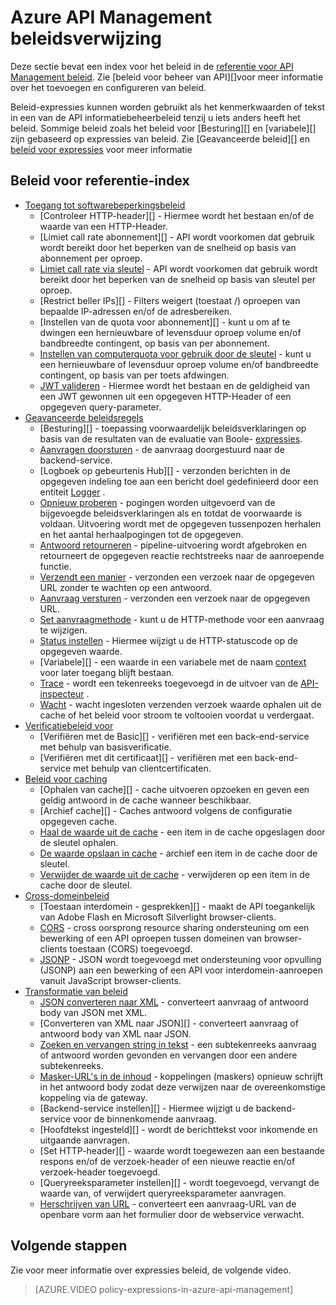 <properties 
    pageTitle="Azure API Management beleidsverwijzing" 
    description="Meer informatie over het beleid dat beschikbaar is voor het configureren van de beheer-API." 
    services="api-management" 
    documentationCenter="" 
    authors="vladvino" 
    manager="erikre" 
    editor=""/>

<tags 
    ms.service="api-management" 
    ms.workload="mobile" 
    ms.tgt_pltfrm="na" 
    ms.devlang="na" 
    ms.topic="article" 
    ms.date="10/25/2016" 
    ms.author="apimpm"/>

# <a name="azure-api-management-policy-reference"></a>Azure API Management beleidsverwijzing

Deze sectie bevat een index voor het beleid in de [referentie voor API Management beleid][]. Zie [beleid voor beheer van API][]voor meer informatie over het toevoegen en configureren van beleid.

Beleid-expressies kunnen worden gebruikt als het kenmerkwaarden of tekst in een van de API informatiebeheerbeleid tenzij u iets anders heeft het beleid. Sommige beleid zoals het beleid voor [Besturing][] en [variabele][] zijn gebaseerd op expressies van beleid. Zie [Geavanceerde beleid][] en [beleid voor expressies][] voor meer informatie

## <a name="policy-reference-index"></a>Beleid voor referentie-index

-   [Toegang tot softwarebeperkingsbeleid][]
    -   [Controleer HTTP-header][] - Hiermee wordt het bestaan en/of de waarde van een HTTP-Header.
    -   [Limiet call rate abonnement][] - API wordt voorkomen dat gebruik wordt bereikt door het beperken van de snelheid op basis van abonnement per oproep.
    -   [Limiet call rate via sleutel](https://msdn.microsoft.com/library/azure/dn894078.aspx#LimitCallRateByKey) - API wordt voorkomen dat gebruik wordt bereikt door het beperken van de snelheid op basis van sleutel per oproep.
    -   [Restrict beller IPs][] - Filters weigert (toestaat /) oproepen van bepaalde IP-adressen en/of de adresbereiken.
    -   [Instellen van de quota voor abonnement][] - kunt u om af te dwingen een hernieuwbare of levensduur oproep volume en/of bandbreedte contingent, op basis van per abonnement.
    -   [Instellen van computerquota voor gebruik door de sleutel](https://msdn.microsoft.com/library/azure/dn894078.aspx#SetUsageQuotaByKey) - kunt u een hernieuwbare of levensduur oproep volume en/of bandbreedte contingent, op basis van per toets afdwingen.
    -   [JWT valideren][] - Hiermee wordt het bestaan en de geldigheid van een JWT gewonnen uit een opgegeven HTTP-Header of een opgegeven query-parameter.
-   [Geavanceerde beleidsregels][]
    -   [Besturing][] - toepassing voorwaardelijk beleidsverklaringen op basis van de resultaten van de evaluatie van Boole- [expressies][].
    -   [Aanvragen doorsturen][] - de aanvraag doorgestuurd naar de backend-service.
    -   [Logboek op gebeurtenis Hub][] - verzonden berichten in de opgegeven indeling toe aan een bericht doel gedefinieerd door een entiteit [Logger](https://msdn.microsoft.com/library/azure/mt592020.aspx#Logger) .
    -   [Opnieuw proberen](https://msdn.microsoft.com/en-us/library/dn894085.aspx#Retry) - pogingen worden uitgevoerd van de bijgevoegde beleidsverklaringen als en totdat de voorwaarde is voldaan. Uitvoering wordt met de opgegeven tussenpozen herhalen en het aantal herhaalpogingen tot de opgegeven.
    -   [Antwoord retourneren](https://msdn.microsoft.com/library/azure/dn894085.aspx#ReturnResponse) - pipeline-uitvoering wordt afgebroken en retourneert de opgegeven reactie rechtstreeks naar de aanroepende functie.
    -   [Verzendt een manier](https://msdn.microsoft.com/library/azure/dn894085.aspx#SendOneWayRequest) - verzonden een verzoek naar de opgegeven URL zonder te wachten op een antwoord.
    -   [Aanvraag versturen](https://msdn.microsoft.com/library/azure/dn894085.aspx#SendRequest) - verzonden een verzoek naar de opgegeven URL.
    -   [Set aanvraagmethode](https://msdn.microsoft.com/library/azure/dn894085.aspx#SetRequestMethod) - kunt u de HTTP-methode voor een aanvraag te wijzigen.
    -   [Status instellen](https://msdn.microsoft.com/library/azure/dn894085.aspx#SetStatus) - Hiermee wijzigt u de HTTP-statuscode op de opgegeven waarde.
    -   [Variabele][] - een waarde in een variabele met de naam [context][] voor later toegang blijft bestaan.
    -   [Trace](https://msdn.microsoft.com/en-us/library/dn894085.aspx#Trace) - wordt een tekenreeks toegevoegd in de uitvoer van de [API-inspecteur](../api-management/api-management-howto-api-inspector.md) .
    -   [Wacht](https://msdn.microsoft.com/library/azure/dn894085.aspx#Wait) - wacht ingesloten verzenden verzoek waarde ophalen uit de cache of het beleid voor stroom te voltooien voordat u verdergaat.
-   [Verificatiebeleid voor][]
    -   [Verifiëren met de Basic][] - verifiëren met een back-end-service met behulp van basisverificatie.
    -   [Verifiëren met dit certificaat][] - verifiëren met een back-end-service met behulp van clientcertificaten.
-   [Beleid voor caching][] 
    -   [Ophalen van cache][] - cache uitvoeren opzoeken en geven een geldig antwoord in de cache wanneer beschikbaar.
    -   [Archief cache][] - Caches antwoord volgens de configuratie opgegeven cache.
    -   [Haal de waarde uit de cache](https://msdn.microsoft.com/library/azure/dn894086.aspx#GetFromCacheByKey) - een item in de cache opgeslagen door de sleutel ophalen.
    -   [De waarde opslaan in cache](https://msdn.microsoft.com/library/azure/dn894086.aspx#StoreToCacheByKey) - archief een item in de cache door de sleutel.
    -   [Verwijder de waarde uit de cache](https://msdn.microsoft.com/en-us/library/dn894086.aspx#RemoveCacheByKey) - verwijderen op een item in de cache door de sleutel.
-   [Cross-domeinbeleid][] 
    -   [Toestaan interdomein - gesprekken][] - maakt de API toegankelijk van Adobe Flash en Microsoft Silverlight browser-clients.
    -   [CORS][] - cross oorsprong resource sharing ondersteuning om een bewerking of een API oproepen tussen domeinen van browser-clients toestaan (CORS) toegevoegd.
    -   [JSONP][] - JSON wordt toegevoegd met ondersteuning voor opvulling (JSONP) aan een bewerking of een API voor interdomein-aanroepen vanuit JavaScript browser-clients.
-   [Transformatie van beleid][] 
    -   [JSON converteren naar XML][] - converteert aanvraag of antwoord body van JSON met XML.
    -   [Converteren van XML naar JSON][] - converteert aanvraag of antwoord body van XML naar JSON.
    -   [Zoeken en vervangen string in tekst][] - een subtekenreeks aanvraag of antwoord worden gevonden en vervangen door een andere subtekenreeks.
    -   [Masker-URL's in de inhoud][] - koppelingen (maskers) opnieuw schrijft in het antwoord body zodat deze verwijzen naar de overeenkomstige koppeling via de gateway.
    -   [Backend-service instellen][] - Hiermee wijzigt u de backend-service voor de binnenkomende aanvraag.
    -   [Hoofdtekst ingesteld][] - wordt de berichttekst voor inkomende en uitgaande aanvragen.
    -   [Set HTTP-header][] - waarde wordt toegewezen aan een bestaande respons en/of de verzoek-header of een nieuwe reactie en/of verzoek-header toegevoegd.
    -   [Queryreeksparameter instellen][] - wordt toegevoegd, vervangt de waarde van, of verwijdert queryreeksparameter aanvragen.
    -   [Herschrijven van URL][] - converteert een aanvraag-URL van de openbare vorm aan het formulier door de webservice verwacht.

## <a name="next-steps"></a>Volgende stappen

Zie voor meer informatie over expressies beleid, de volgende video.

> [AZURE.VIDEO policy-expressions-in-azure-api-management]

[Toegang tot softwarebeperkingsbeleid]: https://msdn.microsoft.com/library/azure/dn894078.aspx
[Controleer de HTTP-header]: https://msdn.microsoft.com/library/azure/034febe3-465f-4840-9fc6-c448ef520b0f#CheckHTTPHeader
[Limiet oproep tarief per abonnement]: https://msdn.microsoft.com/library/azure/034febe3-465f-4840-9fc6-c448ef520b0f#LimitCallRate
[Beller IP-adressen beperken]: https://msdn.microsoft.com/library/azure/034febe3-465f-4840-9fc6-c448ef520b0f#RestrictCallerIPs
[Set quota voor abonnement]: https://msdn.microsoft.com/library/azure/034febe3-465f-4840-9fc6-c448ef520b0f#SetUsageQuota
[JWT valideren]: https://msdn.microsoft.com/library/azure/034febe3-465f-4840-9fc6-c448ef520b0f#ValidateJWT

[Geavanceerde beleidsregels]: https://msdn.microsoft.com/library/azure/dn894085.aspx
[Controlestroom]: https://msdn.microsoft.com/library/azure/dn894085.aspx#choose
[Set variabele]: https://msdn.microsoft.com/library/azure/dn894085.aspx#set_variable
[expressies]: https://msdn.microsoft.com/library/azure/dn910913.aspx
[context]: https://msdn.microsoft.com/library/azure/ea160028-fc04-4782-aa26-4b8329df3448#ContextVariables
[Aanvragen doorsturen]: https://msdn.microsoft.com/library/azure/dn894085.aspx#ForwardRequest
[Logboek met gebeurtenis-Hub]: https://msdn.microsoft.com/library/azure/dn894085.aspx#log-to-eventhub

[Verificatiebeleid voor]: https://msdn.microsoft.com/library/azure/dn894079.aspx
[Verificatie met Basic]: https://msdn.microsoft.com/library/azure/061702a7-3a78-472b-a54a-f3b1e332490d#Basic
[Met dit certificaat verifiëren]: https://msdn.microsoft.com/library/azure/061702a7-3a78-472b-a54a-f3b1e332490d#ClientCertificate
[Beleid voor caching]: https://msdn.microsoft.com/library/azure/dn894086.aspx
[Uit de cache ophalen]: https://msdn.microsoft.com/library/azure/8147199c-24d8-439f-b2a9-da28a70a890c#GetFromCache
[Opslaan in cache]: https://msdn.microsoft.com/library/azure/8147199c-24d8-439f-b2a9-da28a70a890c#StoreToCache

[Cross-domeinbeleid]: https://msdn.microsoft.com/library/azure/dn894084.aspx
[Interdomein-contact]: https://msdn.microsoft.com/library/azure/7689d277-8abe-472a-a78c-e6d4bd43455d#AllowCrossDomainCalls
[CORS]: https://msdn.microsoft.com/library/azure/7689d277-8abe-472a-a78c-e6d4bd43455d#CORS
[JSONP]: https://msdn.microsoft.com/library/azure/7689d277-8abe-472a-a78c-e6d4bd43455d#JSONP

[Transformatie van beleid]: https://msdn.microsoft.com/library/azure/dn894083.aspx
[JSON converteren naar XML]: https://msdn.microsoft.com/library/azure/7406a8ce-5f9c-4fae-9b0f-e574befb2ee9#ConvertJSONtoXML
[Het converteren van XML naar JSON]: https://msdn.microsoft.com/library/azure/7406a8ce-5f9c-4fae-9b0f-e574befb2ee9#ConvertXMLtoJSON
[Zoeken en vervangen string in tekst]: https://msdn.microsoft.com/library/azure/7406a8ce-5f9c-4fae-9b0f-e574befb2ee9#Findandreplacestringinbody
[Masker-URL's in de inhoud]: https://msdn.microsoft.com/library/azure/7406a8ce-5f9c-4fae-9b0f-e574befb2ee9#MaskURLSContent
[Back-end-service instellen]: https://msdn.microsoft.com/library/azure/7406a8ce-5f9c-4fae-9b0f-e574befb2ee9#SetBackendService
[Body set]: https://msdn.microsoft.com/library/azure/dn894083.aspx#SetBody
[HTTP-koptekst instellen]: https://msdn.microsoft.com/library/azure/7406a8ce-5f9c-4fae-9b0f-e574befb2ee9#SetHTTPheader
[Set queryreeksparameter]: https://msdn.microsoft.com/library/azure/7406a8ce-5f9c-4fae-9b0f-e574befb2ee9#SetQueryStringParameter
[Herschrijven van URL]: https://msdn.microsoft.com/library/azure/7406a8ce-5f9c-4fae-9b0f-e574befb2ee9#RewriteURL



[Beleid in API-beheer]: api-management-howto-policies.md
[Referentie voor API Management beleid]: https://msdn.microsoft.com/library/azure/dn894081.aspx

[Beleid voor expressies]: https://msdn.microsoft.com/library/azure/dn910913.aspx

 
